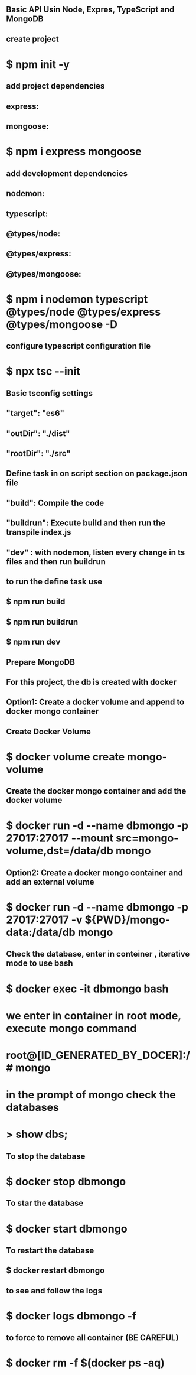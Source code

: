 ## Basic API Usin Node, Expres, TypeScript and MongoDB

## create project
# $ npm init -y

## add project dependencies
## express: 
## mongoose:
# $ npm i express mongoose

## add development dependencies
## nodemon: 
## typescript:
## @types/node:
## @types/express:
## @types/mongoose:
# $ npm i nodemon typescript @types/node @types/express @types/mongoose  -D

## configure typescript configuration file
# $ npx tsc --init

## Basic tsconfig settings
## "target": "es6"
## "outDir": "./dist"
## "rootDir": "./src"

## Define task in on script section on  package.json file
## "build": Compile the code 
## "buildrun": Execute build and then run the transpile index.js
## "dev" : with nodemon, listen every change in ts files and then run buildrun

## to run the define task use
## $ npm run build
## $ npm run buildrun
## $ npm run dev

## Prepare MongoDB 
## For this project, the db is created with docker

## Option1: Create a docker volume and append to docker mongo container

## Create Docker Volume
# $ docker volume create mongo-volume

## Create the docker mongo container and add the docker volume
# $ docker run -d --name dbmongo -p 27017:27017 --mount src=mongo-volume,dst=/data/db  mongo


## Option2: Create a docker mongo container and add an external volume
# $ docker run -d --name dbmongo -p 27017:27017 -v ${PWD}/mongo-data:/data/db  mongo

## Check the database, enter in conteiner , iterative mode to use bash
# $ docker exec -it dbmongo bash

# we enter in container in root mode, execute mongo command
# root@[ID_GENERATED_BY_DOCER]:/# mongo

# in the prompt of mongo check the databases
# > show dbs;

## To stop the database
# $ docker stop dbmongo

## To star the database
# $ docker start dbmongo

## To restart the database
## $ docker restart dbmongo

## to see and follow the logs
# $ docker logs dbmongo -f

## to force to remove all container (BE CAREFUL)
# $ docker rm -f $(docker ps -aq)

